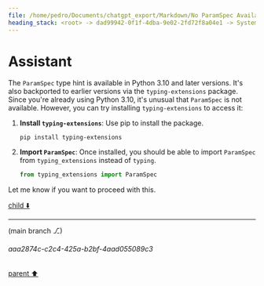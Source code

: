 ```yaml
---
file: /home/pedro/Documents/chatgpt_export/Markdown/No ParamSpec Available.md
heading_stack: <root> -> dad99942-0f1f-4dba-9e02-2fd72f8a04e1 -> System -> 958b6e43-778f-4c79-88fc-d066a7cf90df -> System -> aaa2e994-c802-4cf3-842c-5533a1176f22 -> User -> 9f0c2854-2b94-4ff5-a675-13553ec0e0e8 -> Assistant -> 6c19a463-bae2-4a48-bdbc-85cc7cfd53bb -> Tool -> eb2cd2fb-58e5-459e-96e0-722fcd9c674f -> Assistant -> aaa292bc-ed3a-48ba-9c8e-2e8e7547b2ae -> User -> 60c029bf-2cb5-4845-8273-0b3ed78b13e8 -> Assistant
---
```

# Assistant

The `ParamSpec` type hint is available in Python 3.10 and later versions. It's also backported to earlier versions via the `typing-extensions` package. Since you're already using Python 3.10, it's unusual that `ParamSpec` is not available. However, you can try installing `typing-extensions` to access it:

1. **Install `typing-extensions`**: Use pip to install the package.
    ```
    pip install typing-extensions
    ```
   
2. **Import `ParamSpec`**: Once installed, you should be able to import `ParamSpec` from `typing_extensions` instead of `typing`.
    ```python
    from typing_extensions import ParamSpec
    ```

Let me know if you want to proceed with this.

[child ⬇️](#aaa2874c-c2c4-425a-b2bf-4aad055089c3)

---

(main branch ⎇)
###### aaa2874c-c2c4-425a-b2bf-4aad055089c3
[parent ⬆️](#60c029bf-2cb5-4845-8273-0b3ed78b13e8)
